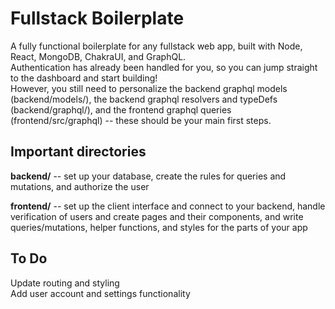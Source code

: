 # Fullstack Boilerplate

A fully functional boilerplate for any fullstack web app, built with Node, React, MongoDB, ChakraUI, and GraphQL.\
Authentication has already been handled for you, so you can jump straight to the dashboard and start building!\
However, you still need to personalize the backend graphql models (backend/models/), the backend graphql resolvers and typeDefs (backend/graphql/), and the frontend graphql queries (frontend/src/graphql) -- these should be your main first steps.


## Important directories

**backend/** -- set up your database, create the rules for queries and mutations, and authorize the user

**frontend/** -- set up the client interface and connect to your backend, handle verification of users and create pages and their components, and write queries/mutations, helper functions, and styles for the parts of your app


## To Do

Update routing and styling\
Add user account and settings functionality
